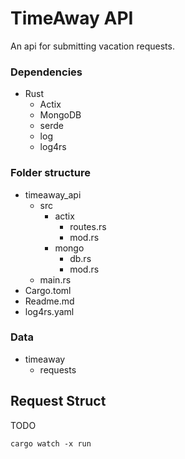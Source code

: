 # TimeAway API

An api for submitting vacation requests.

### Dependencies

- Rust
	- Actix
	- MongoDB
	- serde
	- log
	- log4rs

### Folder structure

- timeaway_api
	- src
		- actix
			- routes.rs
			- mod.rs
		- mongo
			- db.rs
			- mod.rs
	- main.rs
- Cargo.toml
- Readme.md
- log4rs.yaml
	
### Data

- timeaway
	- requests


## Request Struct

TODO



```
cargo watch -x run
```

